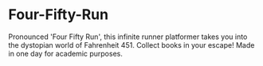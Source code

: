 # Four-Fifty-Run
Pronounced 'Four Fifty Run', this infinite runner platformer takes you into the dystopian world of Fahrenheit 451. Collect books in your escape! Made in one day for academic purposes.

<blockquote class="imgur-embed-pub" lang="en" data-id="a/JnrImEy"><a href="//imgur.com/JnrImEy"></a></blockquote><script async src="//s.imgur.com/min/embed.js" charset="utf-8"></script>

